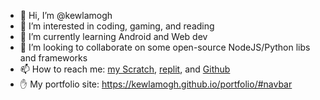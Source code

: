 - 👋 Hi, I’m @kewlamogh
- 👀 I’m interested in coding, gaming, and reading
- 🌱 I’m currently learning Android and Web dev
- 💞️ I’m looking to collaborate on some open-source NodeJS/Python libs and frameworks
- 📫 How to reach me: [my Scratch](https://scratch.mit.edu/users/weekendsleeper), [replit](https://replit.com/@AmoghTheCool), and [Github](https://github.com/kewlamogh)
- ✋ My portfolio site: https://kewlamogh.github.io/portfolio/#navbar

<!---
kewlamogh/kewlamogh is a ✨ special ✨ repository because its `README.md` (this file) appears on your GitHub profile.
You can click the Preview link to take a look at your changes.
--->
